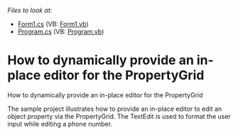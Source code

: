 <!-- default file list -->
*Files to look at*:

* [Form1.cs](./CS/WindowsFormsApplication149/Form1.cs) (VB: [Form1.vb](./VB/WindowsFormsApplication149/Form1.vb))
* [Program.cs](./CS/WindowsFormsApplication149/Program.cs) (VB: [Program.vb](./VB/WindowsFormsApplication149/Program.vb))
<!-- default file list end -->
# How to dynamically provide an in-place editor for the PropertyGrid


<p>How to dynamically provide an in-place editor for the PropertyGrid</p><p>The sample project illustrates how to provide an in-place editor to edit an object property via the PropertyGrid. The TextEdit is used to format the user input while editing a phone number.</p>

<br/>


